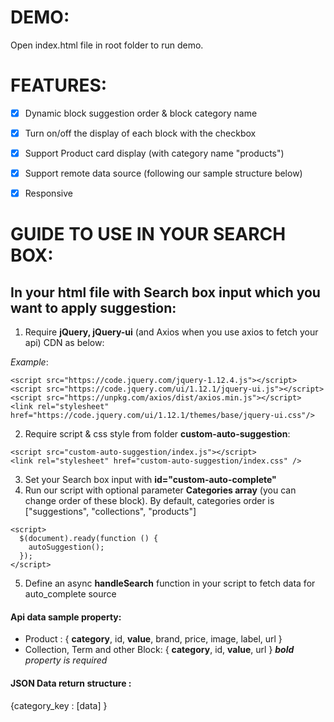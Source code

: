 # DEMO: 
Open index.html file in root folder to run demo.

# FEATURES:
- [x] Dynamic block suggestion order & block category name
- [x] Turn on/off the display of each block with the checkbox 
- [x] Support Product card display (with category name "products")
- [x] Support remote data source (following our sample structure below)
- [x] Responsive


# GUIDE TO USE IN YOUR SEARCH BOX:

## In your html file with Search box input which you want to apply suggestion:

1. Require **jQuery, jQuery-ui** (and Axios when you use axios to fetch your api) CDN as below:

_Example_:
```
<script src="https://code.jquery.com/jquery-1.12.4.js"></script>
<script src="https://code.jquery.com/ui/1.12.1/jquery-ui.js"></script>
<script src="https://unpkg.com/axios/dist/axios.min.js"></script>
<link rel="stylesheet" href="https://code.jquery.com/ui/1.12.1/themes/base/jquery-ui.css"/>
```

2. Require script & css style from folder **custom-auto-suggestion**:
```
<script src="custom-auto-suggestion/index.js"></script>
<link rel="stylesheet" href="custom-auto-suggestion/index.css" />
```
3. Set your Search box input with **id="custom-auto-complete"**
4. Run our script with optional parameter **Categories array** (you can change order of these block). By default, categories order is ["suggestions", "collections", "products"]
```
<script>
  $(document).ready(function () {
    autoSuggestion();
  });
</script>
```
5. Define an async **handleSearch** function in your script to fetch data for auto_complete source
#### Api data sample property:
* Product : { **category**, id, **value**, brand, price, image, label, url }
* Collection, Term and other Block: { **category**, id, **value**, url }
 _**bold** property is required_
 
#### JSON Data return structure : 
  {category_key : [data] }
 

